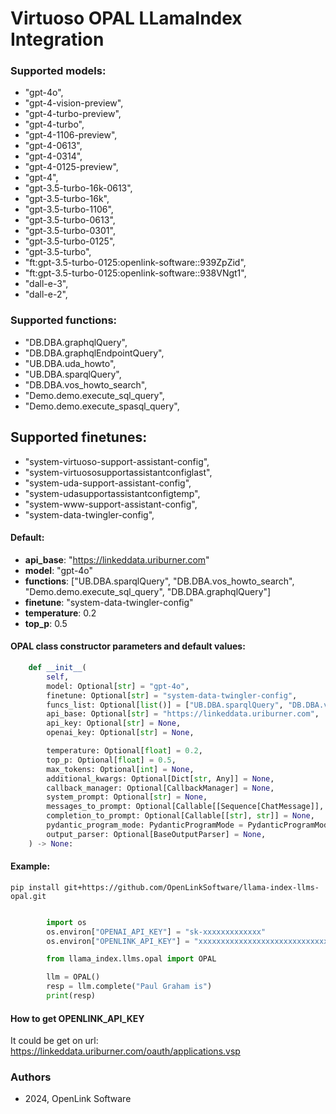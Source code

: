 # Virtuoso OPAL LLamaIndex Integration

### Supported models:
-  "gpt-4o",
-  "gpt-4-vision-preview",
-  "gpt-4-turbo-preview",
-  "gpt-4-turbo",
-  "gpt-4-1106-preview",
-  "gpt-4-0613",
-  "gpt-4-0314",
-  "gpt-4-0125-preview",
-  "gpt-4",
-  "gpt-3.5-turbo-16k-0613",
-  "gpt-3.5-turbo-16k",
-  "gpt-3.5-turbo-1106",
-  "gpt-3.5-turbo-0613",
-  "gpt-3.5-turbo-0301",
-  "gpt-3.5-turbo-0125",
-  "gpt-3.5-turbo",
-  "ft:gpt-3.5-turbo-0125:openlink-software::939ZpZid",
-  "ft:gpt-3.5-turbo-0125:openlink-software::938VNgt1",
-  "dall-e-3",
-  "dall-e-2",

### Supported functions:
-  "DB.DBA.graphqlQuery",
-  "DB.DBA.graphqlEndpointQuery",
-  "UB.DBA.uda_howto",
-  "UB.DBA.sparqlQuery",
-  "DB.DBA.vos_howto_search",
-  "Demo.demo.execute_sql_query",
-  "Demo.demo.execute_spasql_query",

## Supported finetunes:
-  "system-virtuoso-support-assistant-config",
-  "system-virtuososupportassistantconfiglast",
-  "system-uda-support-assistant-config",
-  "system-udasupportassistantconfigtemp",
-  "system-www-support-assistant-config",
-  "system-data-twingler-config",

#### Default:
- **api_base**: "https://linkeddata.uriburner.com"
- **model**: "gpt-4o"
- **functions**: ["UB.DBA.sparqlQuery", "DB.DBA.vos_howto_search", "Demo.demo.execute_sql_query", "DB.DBA.graphqlQuery"]
-  **finetune**: "system-data-twingler-config"
-  **temperature**: 0.2
-  **top_p**: 0.5

#### OPAL class constructor parameters and default values:
```python
    def __init__(
        self,
        model: Optional[str] = "gpt-4o",
        finetune: Optional[str] = "system-data-twingler-config",
        funcs_list: Optional[list()] = ["UB.DBA.sparqlQuery", "DB.DBA.vos_howto_search", "Demo.demo.execute_sql_query", "DB.DBA.graphqlQuery"],
        api_base: Optional[str] = "https://linkeddata.uriburner.com",
        api_key: Optional[str] = None,
        openai_key: Optional[str] = None,

        temperature: Optional[float] = 0.2,
        top_p: Optional[float] = 0.5,
        max_tokens: Optional[int] = None,
        additional_kwargs: Optional[Dict[str, Any]] = None,
        callback_manager: Optional[CallbackManager] = None,
        system_prompt: Optional[str] = None,
        messages_to_prompt: Optional[Callable[[Sequence[ChatMessage]], str]] = None,
        completion_to_prompt: Optional[Callable[[str], str]] = None,
        pydantic_program_mode: PydanticProgramMode = PydanticProgramMode.DEFAULT,
        output_parser: Optional[BaseOutputParser] = None,
    ) -> None:
```

#### Example:
  `pip install git+https://github.com/OpenLinkSoftware/llama-index-llms-opal.git`

```python

        import os
        os.environ["OPENAI_API_KEY"] = "sk-xxxxxxxxxxxxx"
        os.environ["OPENLINK_API_KEY"] = "xxxxxxxxxxxxxxxxxxxxxxxxxxxxxxxxxxxxxxxxxxxxxx"

        from llama_index.llms.opal import OPAL

        llm = OPAL()
        resp = llm.complete("Paul Graham is")
        print(resp)

```




#### How to get OPENLINK_API_KEY
It could be get on url: https://linkeddata.uriburner.com/oauth/applications.vsp

### Authors
- 2024, OpenLink Software

